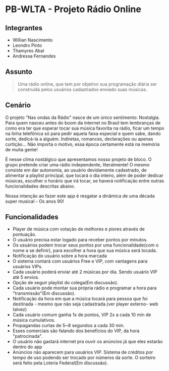 # PB-WLTA - Projeto Rádio Online

## Integrantes
- Willian Nascimento
- Leondro Pinto
- Thamyres Abal
- Andressa Fernandes

## Assunto
> Uma rádio online, que tem por objetivo sua programação diária ser construída pelos usuários cadastrados enviado suas músicas.


## Cenário

O projeto "Nas ondas da Rádio" nasce de um único sentimento: Nostalgia. Para quem nasceu antes do boom da internet no Brasil tem lembranças de como era ter que esperar tocar sua música favorita na rádio, ficar um tempo na linha telefônica só para pedir aquela faixa especial e quem sabe, dando sorte, dedicá-la a alguém. Indiretas, romances, declarações ou apenas curtição... Não importa o motivo, essa época certamente está na memória de muita gente!

É nesse clima nostálgico que apresentamos nosso projeto de bloco. O grupo pretende criar uma rádio independente, literalmente! O mesmo consiste em dar autonomia, ao usuário devidamente cadastrado, de alimentar a playlist principal, que tocará o dia inteiro, além de poder dedicar músicas, escolher o horário que irá tocar, se haverá notificação entre outras funcionalidades  descritas abaixo. 

Nossa intenção ao fazer este app é resgatar a dinâmica de uma década super musical - Os anos 90! 

## Funcionalidades
- Player de música com votação de melhores e piores através de pontuação.
- O usuário precisa estar logado para receber pontos por minutos.
- Os usuários podem trocar seus pontos por uma funcionalidade(com o nome a se definir),
para escolher a hora que sua música será tocada.
- Notificação do usuário sobre a hora marcada
- O sistema contará com usuários Free e VIP, com vantagens para usuários VIPs.
- Cada usuário poderá enviar até 2 músicas por dia. Sendo usuário VIP até 5 envios.
- Opção de seguir playlist do colega(Em discussão).
- Cada usuário pode montar sua própria rádio e programar a hora para "transmissão"(Em discussão).
- Notificação da hora em que a música tocará para pessoa que foi destinada - mesmo que não seja cadastrada.(ver player externo- web talvez)
- Cada usuário comum ganha 1x de pontos, VIP 2x a cada 10 min de música cumulativos.
- Propagandas curtas de 5~8 segundos a cada 30 min.
- Esses comerciais são falando dos benefícios do VIP, da hora "patrocinada".
- O usuário não gastará internet pra ouvir os anúncios já que eles estarão dentro do app
- Anúncios  não aparecem para usuários VIP.
Sistema de créditos por tempo de uso podendo ser trocado por números da sorte. O sorteiro será feito pela Loteria Federal(Em discussão).
